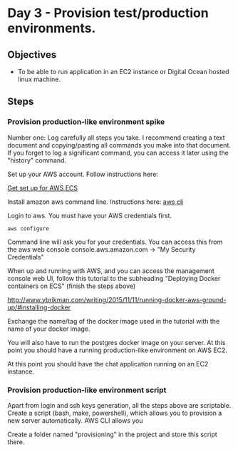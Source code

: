 # Day 3 - Provision test/production environments.

## Objectives

* To be able to run application in an EC2 instance or Digital Ocean hosted linux machine.

## Steps


### Provision production-like environment spike

Number one: Log carefully all steps you take. I recommend creating a text document
and copying/pasting all commands you make into that document. If you forget to log
a significant command, you can access it later using the "history" command.

Set up your AWS account. Follow instructions here:

[Get set up for AWS ECS](http://docs.aws.amazon.com/AmazonECS/latest/developerguide/get-set-up-for-amazon-ecs.html)

Install amazon aws command line. Instructions here:
[aws cli](https://aws.amazon.com/cli/?sc_channel=PS&sc_campaign=acquisition_ND&sc_publisher=google&sc_medium=command_line_b&sc_content=aws_cli_bmm&sc_detail=%2Baws%20%2Bcli&sc_category=command_line&sc_segment=161194456241&sc_matchtype=b&sc_country=ND&s_kwcid=AL!4422!3!161194456241!b!!g!!%2Baws%20%2Bcli&ef_id=VZ6aFgAABJZt52AR:20161129143605:s)

Login to aws. You must have your AWS credentials first.

```
aws configure
```

Command line will ask you for your credentials. You can access this from the aws web console
console.aws.amazon.com -> "My Security Credentials"


When up and running with AWS, and you can access the management console web UI,
follow this tutorial to the subheading "Deploying Docker containers on ECS"
(finish the steps above)

http://www.ybrikman.com/writing/2015/11/11/running-docker-aws-ground-up/#installing-docker

Exchange the name/tag of the docker image used in the tutorial with the name of your docker image.


You will also have to run the postgres docker image on your server. At this point you should
have a running production-like environment on AWS EC2.

At this point you should have the chat application running on an EC2 instance.

### Provision production-like environment script

Apart from login and ssh keys generation, all the steps above are scriptable.
Create a script (bash, make, powershell), which allows you to provision a new
server automatically. AWS CLI allows you

Create a folder named "provisioning" in the project and store this script there.




